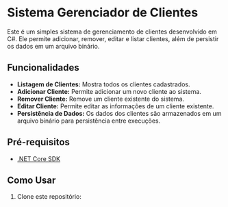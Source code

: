 # Sistema Gerenciador de Clientes

Este é um simples sistema de gerenciamento de clientes desenvolvido em C#. Ele permite adicionar, remover, editar e listar clientes, além de persistir os dados em um arquivo binário.

## Funcionalidades

- **Listagem de Clientes:** Mostra todos os clientes cadastrados.
- **Adicionar Cliente:** Permite adicionar um novo cliente ao sistema.
- **Remover Cliente:** Remove um cliente existente do sistema.
- **Editar Cliente:** Permite editar as informações de um cliente existente.
- **Persistência de Dados:** Os dados dos clientes são armazenados em um arquivo binário para persistência entre execuções.

## Pré-requisitos

- [.NET Core SDK](https://dotnet.microsoft.com/download)

## Como Usar

1. Clone este repositório:


